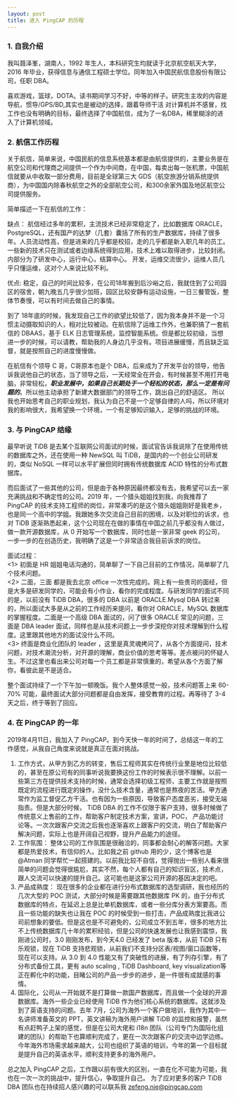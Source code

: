 ```yaml
---
layout: post
title: 进入 PingCAP 的历程
---
```

### 1. 自我介绍
我叫聂泽峯，湖南人，1992 年生人，本科研究生均就读于北京航空航天大学，2016 年毕业，获得信息与通信工程硕士学位。同年加入中国民航信息股份有限公司，任职 DBA。   

喜欢游戏，篮球，DOTA。读书期间学习不好，中等的样子。研究生主攻的内容是导航，惯导/GPS/BD,其实也是被动的选择，跟着导师干活 对计算机并不感冒，找工作也没有明确的目标，最终选择了中国航信，成为了一名DBA，稀里糊涂的进入了计算机领域。   

### 2. 航信工作历程
关于航信，简单来说，中国民航的信息系统基本都是由航信提供的，主要业务是在航空公司和代理商之间提供一个作为中间商，在中国，每卖出每一张机票，中国航信就要从中收取一部分费用，目前是全球第三大 GDS（航空旅游分销系统提供商），为中国国内除春秋航空之外的全部航空公司，和300余家外国及地区航空公司提供服务。

简单描述一下在航信的工作：

缺点：
航信经过多年的累积，主流技术已经非常稳定了，比如数据库 ORACLE，PostgreSQL，还有国产的达梦（几套）囊括了所有的生产数据库，持续了很多年。人员流动性高，但是进来的几乎都是校招，走的几乎都是新入职几年的员工。一些新的技术只在测试或者边缘系统得到应用，技术上难以取得进步，比较封闭。内部分为了研发中心，运行中心，结算中心。 开发，运维交流很少，运维人员几乎只懂运维，这对个人来说比较不利。

优点:
稳定，自己的时间比较多，在公司18年搬到后沙峪之后，我就住到了公司园区的宿舍，朝九晚五几乎很少加班，园区比较安静有运动设施，一日三餐管饭，整体节奏慢，可以有时间去做自己的事情。

到了 18年底的时候，我发现自己工作的欲望比较低了，因为我本身并不是一个习惯主动摄取知识的人，相对比较被动。在航信除了运维工作外，也兼职搞了一套航信的 DBAAS，基于 ELK 日志管理系统，监控智能系统。但是都比较初级，当想进一步的时候，可以请教，帮助我的人身边几乎没有。项目进展缓慢，而且缺乏监督，就是按照自己的进度慢慢做。  

在航信有个领导 C 哥，C哥原本也是个 DBA，后来成为了开发平台的领导，他告诉我说他自己的状态，当了领导之后，一天经常全在开会，有时候甚至不用打开电脑，非常轻松，***职业发展中，如果自己长期处于一个轻松的状态，那么一定是有问题的***。所以他主动承担了新建大数据部门的领导工作，跳出自己的舒适区。
所以我也开始思考自己的职业规划，我认为自己不是一个足够自律的人吗，所以环境对我的影响很大，我希望换一个环境，一个有足够知识输入，足够的挑战的环境。

### 3. 与 PingCAP 结缘
最早听说 TiDB 是去某个互联网公司面试的时候，面试官告诉我说除了在使用传统的数据库之外，还在使用一种 NewSQL 叫 TiDB，是国内的一个创业公司研发的，类似 NoSQL 一样可以水平扩展但同时拥有传统数据库 ACID 特性的分布式数据库。

而后面试了一些其他的公司，但是由于各种原因最终都没有去，我希望可以去一家充满挑战和不确定性的公司。2019 年，一个猎头姐姐找到我，向我推荐了 PingCAP 的技术支持工程师的岗位，非常凑巧的是这个猎头姐姐刚好是我老乡，也是同一个高中的学姐。我跟她多次交流自己目前的困境，以及对职位的诉求，也对 TiDB 逐渐熟悉起来，这个公司现在在做的事情在中国之前几乎都没有人做过，做一款开源数据库，从 0 开始写一个数据库，同时也是一家非常 geek 的公司，一步一步的在创造历史，我明确了这是一个非常适合我目前诉求的岗位。

面试过程：  
<1> 初面是 HR 姐姐电话沟通的，简单聊了一下自己目前的工作情况，简单聊了几个技术问题。   
<2> 二面，三面 都是我去北京 office 一次性完成的。网上有一些贵司的面经，但是大多是研发同学的，可能会有小作业，看你的完成程度。与研发同学的面试不同的是，以前没有 TiDB DBA，很多的 DBA 以前是 ORACLE.Mysql DBA 转过来的，所以面试大多是从之前的工作经历来提问，看你对 ORACLE，MySQL 数据库的掌握程度。二面是一个高级 DBA 面试的，问了很多 ORACLE 常见的问题，三面是 DBA leader 面试，同样也是从技术问题上一步步深挖你对技术理解到什么程度。这里跟其他地方的面试没什么不同。   
<3> 终面是商业化团队的 leader ，这里是真灵魂拷问了，从各个方面提问，技术问题，对技术潮流分析，对开源的理解，商业价值的思考等等。差点被问的怀疑人生。不过这里也看出来公司对每一个员工都是非常慎重的，希望从各个方面了解你，看彼此是不是适合。

整个面试持续了一个下午加一顿晚饭。我个人整体感觉一般，技术问题答上来 60-70% 可能，最终面试大部分问题都是自由发挥，接受教育的过程。再等待了 3-4 天之后，终于等到了回应。

### 4. 在 PingCAP 的一年
2019年4月11日，我加入了 PingCAP。到今天快一年的时间了，总结这一年的工作感觉，从我自己角度来说就是真正在面对挑战。
1. 工作方式，从甲方到乙方的转变，售后工程师其实在传统行业里是地位比较低的，甚至在原公司有的同事听说我要换这份工作的时候表示很不理解。以前一些第三方在提供技术支持的时候，通常会选择初级工程师，主要工作就是按照既定的流程进行既定的操作，没什么技术含量，通常也是熬夜的苦活。甲方通常作为监工督促乙方干活。也有因为一些原因，导致客户态度恶劣，接受无端指责。但是大部分时候， TiDB DBA 的工作不仅限于客户支持，很多时候做了传统意义上售前的工作，帮助客户制定技术方案，宣讲，POC， 产品功能讨论等。一次次跟客户交流之后我也逐渐喜欢上跟客户的交流，明白了帮助客户解决问题，实际上也是开阔自己视野，提升产品能力的途径。
2. 工作氛围： 整体公司的工作氛围是很融洽的，同事都会耐心的解答问题。大家都是热爱技术，有信仰的人。比如我之前 github 用的少，这个博客也是 @Atman 同学帮忙一起搭建的。以前我比较不自信，觉得抛出一些别人看来很简单的问题会觉得很尴尬，其实不然，每个人都有自己的知识盲区，技术点，跟人交流可以快速的提升自己。这可能也是这家公司开源的基因决定的吧。
3. 产品成熟度： 现在很多的企业都在进行分布式数据库的选型调研，我也经历的几次大型的 POC 测试，大部分时候是需要跟其他数据库 PK 的，由于分布式数据库的特点，在延迟上总是比单机数据库，或者一些分库分表方案要高。而且一些功能的缺失也让我在 POC 的时候受到一些打击，产品成熟度比我进公司前想象的要低。但是这也是不可避免的，公司成立不到五年，很多的地方比不上传统数据库几十年的累积经验，但是公司的快速发展也让我感到震惊，我刚进公司时，3.0 刚刚发布，到今天4.0 已经发了 beta 版本，从前 TiDB 只有乐观锁，现在 TiDB 支持悲观锁，从前我们不支持分区表/视图/窗口函数等，现在可以支持。从 3.0 到 4.0 性能又有了突破性的进展，有了列存引擎，有了分布式备份工具，更有 auto scaling , TiDB Dashboard, key visualization等正在孵化中的功能，目睹公司的产品一步步的进步，是一件很有成就感的事情。
4. 国际化，公司从一开始就不是打算做一款国产数据库，而且做一个全球的开源数据库。海外一些企业已经使用 TiDB 作为他们核心系统的数据库。这就涉及到了英语支持的问题。去年 7月，公司为海外一个客户做培训，我作为其中一名讲师准备英文的 PPT，英文讲稿为海外用户讲解 TiDB 的监控和报警，虽然有点赶鸭子上架的感觉，但是在公司大佬和 i18n 团队（公司专门为国际化组建的团队）的帮助下也算顺利完成了，更在一次次跟客户的交流中边学边练。今年海外市场需求越来越大，公司也组织了英语的培训，今年的第一个目标就是提升自己的英语水平，顺利支持更多的海外用户。

总之加入 PingCAP 之后，工作跟以前有很大的区别，一直在化不可能为可能，我也在一次一次的挑战中，提升信心，争取提升自己。 为了应对更多的客户 TiDB DBA 团队也在持续招人感兴趣的可以联系我 [zefeng.nie@pingcap.com](zefeng.nie@pingcap.com)
